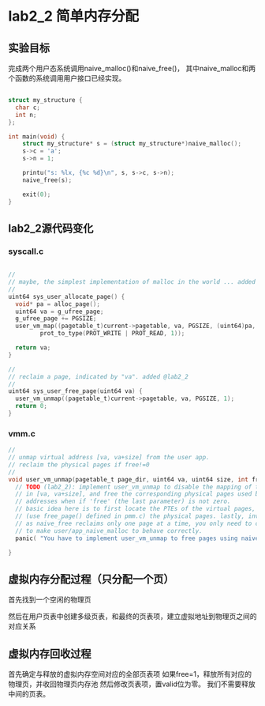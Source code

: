 # lab2_2 简单内存分配

## 实验目标
完成两个用户态系统调用naive_malloc()和naive_free()， 其中naive_malloc和两个函数的系统调用用户接口已经实现。
```c

struct my_structure {
  char c;
  int n;
};

int main(void) {
    struct my_structure* s = (struct my_structure*)naive_malloc();
    s->c = 'a';
    s->n = 1;

    printu("s: %lx, {%c %d}\n", s, s->c, s->n);
    naive_free(s);

    exit(0);
}
```

## lab2_2源代码变化
### syscall.c
```c

//
// maybe, the simplest implementation of malloc in the world ... added @lab2_2
//
uint64 sys_user_allocate_page() {
  void* pa = alloc_page();
  uint64 va = g_ufree_page;
  g_ufree_page += PGSIZE;
  user_vm_map((pagetable_t)current->pagetable, va, PGSIZE, (uint64)pa,
         prot_to_type(PROT_WRITE | PROT_READ, 1));

  return va;
}

//
// reclaim a page, indicated by "va". added @lab2_2
//
uint64 sys_user_free_page(uint64 va) {
  user_vm_unmap((pagetable_t)current->pagetable, va, PGSIZE, 1);
  return 0;
}
```
### vmm.c
```c
//
// unmap virtual address [va, va+size] from the user app.
// reclaim the physical pages if free!=0
//
void user_vm_unmap(pagetable_t page_dir, uint64 va, uint64 size, int free) {
  // TODO (lab2_2): implement user_vm_unmap to disable the mapping of the virtual pages
  // in [va, va+size], and free the corresponding physical pages used by the virtual
  // addresses when if 'free' (the last parameter) is not zero.
  // basic idea here is to first locate the PTEs of the virtual pages, and then reclaim
  // (use free_page() defined in pmm.c) the physical pages. lastly, invalidate the PTEs.
  // as naive_free reclaims only one page at a time, you only need to consider one page
  // to make user/app_naive_malloc to behave correctly.
  panic( "You have to implement user_vm_unmap to free pages using naive_free in lab2_2.\n" );

}

```

## 虚拟内存分配过程（只分配一个页）
首先找到一个空闲的物理页

然后在用户页表中创建多级页表，和最终的页表项，建立虚拟地址到物理页之间的对应关系

## 虚拟内存回收过程

首先确定与释放的虚拟内存空间对应的全部页表项
如果free=1，释放所有对应的物理页，并收回物理页内存池
然后修改页表项，置valid位为零。
我们不需要释放中间的页表。
